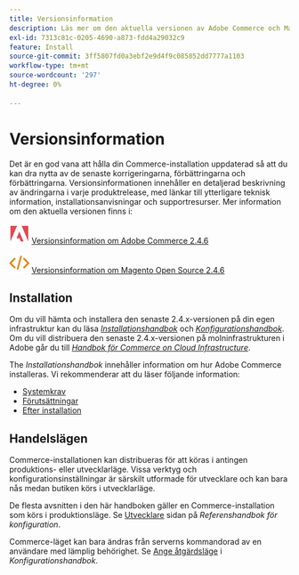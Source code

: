 ```yaml
---
title: Versionsinformation
description: Läs mer om den aktuella versionen av Adobe Commerce och Magento Open Source.
exl-id: 7313c81c-0205-4690-a873-fdd4a29032c9
feature: Install
source-git-commit: 3ff5807fd0a3ebf2e9d4f9c085852dd7777a1103
workflow-type: tm+mt
source-wordcount: '297'
ht-degree: 0%

---
```


# Versionsinformation

Det är en god vana att hålla din Commerce-installation uppdaterad så att du kan dra nytta av de senaste korrigeringarna, förbättringarna och förbättringarna. Versionsinformationen innehåller en detaljerad beskrivning av ändringarna i varje produktrelease, med länkar till ytterligare teknisk information, installationsanvisningar och supportresurser. Mer information om den aktuella versionen finns i:

![Adobe Commerce](../assets/adobe-logo.svg) [Versionsinformation om Adobe Commerce 2.4.6][1]

![Magento Open Source](../assets/open-source.svg) [Versionsinformation om Magento Open Source 2.4.6][2]

## Installation

Om du vill hämta och installera den senaste 2.4.x-versionen på din egen infrastruktur kan du läsa [_Installationshandbok_][3] och [_Konfigurationshandbok_][4]. Om du vill distribuera den senaste 2.4.x-versionen på molninfrastrukturen i Adobe går du till [_Handbok för Commerce on Cloud Infrastructure_](https://experienceleague.adobe.com/docs/commerce-cloud-service/user-guide/overview.html).

The _Installationshandbok_ innehåller information om hur Adobe Commerce installeras. Vi rekommenderar att du läser följande information:

- [Systemkrav][5]
- [Förutsättningar][6]
- [Efter installation][7]

## Handelslägen

Commerce-installationen kan distribueras för att köras i antingen produktions- eller utvecklarläge. Vissa verktyg och konfigurationsinställningar är särskilt utformade för utvecklare och kan bara nås medan butiken körs i utvecklarläge.

De flesta avsnitten i den här handboken gäller en Commerce-installation som körs i produktionsläge. Se [Utvecklare](../configuration-reference/advanced/developer.md) sidan på _Referenshandbok för konfiguration_.

Commerce-läget kan bara ändras från serverns kommandorad av en användare med lämplig behörighet. Se [Ange åtgärdsläge](https://experienceleague.adobe.com/docs/commerce-operations/configuration-guide/cli/set-mode.html) i _Konfigurationshandbok_.


[1]: https://experienceleague.adobe.com/docs/commerce-operations/release/notes/adobe-commerce/2-4-6.html
[2]: https://experienceleague.adobe.com/docs/commerce-operations/release/notes/magento-open-source/2-4-6.html
[3]: https://experienceleague.adobe.com/docs/commerce-operations/installation-guide/overview.html
[4]: https://experienceleague.adobe.com/docs/commerce-operations/configuration-guide/overview.html
[5]: https://experienceleague.adobe.com/docs/commerce-operations/installation-guide/system-requirements.html
[6]: https://experienceleague.adobe.com/docs/commerce-operations/installation-guide/prerequisites/overview.html
[7]: https://experienceleague.adobe.com/docs/commerce-operations/installation-guide/next-steps/verify.html
